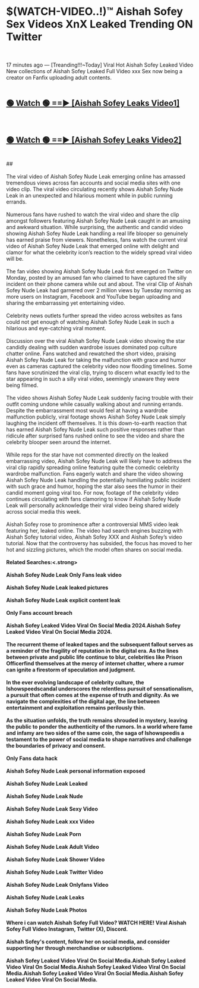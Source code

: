 # $(WATCH-VIDEO..!)™ Aishah Sofey Sex Videos XnX Leaked Trending ON Twitter<br>
<br>

17 minutes ago — [Treanding!!!~Today] Viral Hot Aishah Sofey Leaked Video New collections of Aishah Sofey Leaked Full Video xxx Sex now being a creator on Fanfix uploading adult contents.
<br>
 <br>

##  <a href="https://best2vid.blogspot.com?title=Aishah_Sofey">🟢 Watch 🟢 ==► [Aishah Sofey Leaks Video1]</a><br>
  <br>

##  <a href="https://best2vid.blogspot.com?title=Aishah_Sofey">🟢 Watch 🟢 ==► [Aishah Sofey Leaks Video2]</a><br>
  <br>
  ##
  <br>
  <br>
The viral video of Aishah Sofey Nude Leak emerging online has amassed tremendous views across fan accounts and social media sites with one video clip. The viral video circulating recently shows Aishah Sofey Nude Leak in an unexpected and hilarious moment while in public running errands.
<br><br>
Numerous fans have rushed to watch the viral video and share the clip amongst followers featuring Aishah Sofey Nude Leak caught in an amusing and awkward situation. While surprising, the authentic and candid video showing Aishah Sofey Nude Leak handling a real life blooper so genuinely has earned praise from viewers. Nonetheless, fans watch the current viral video of Aishah Sofey Nude Leak that emerged online with delight and clamor for what the celebrity icon’s reaction to the widely spread viral video will be.
<br><br>
The fan video showing Aishah Sofey Nude Leak first emerged on Twitter on Monday, posted by an amused fan who claimed to have captured the silly incident on their phone camera while out and about. The viral Clip of Aishah Sofey Nude Leak had garnered over 2 million views by Tuesday morning as more users on Instagram, Facebook and YouTube began uploading and sharing the embarrassing yet entertaining video.
<br><br>
Celebrity news outlets further spread the video across websites as fans could not get enough of watching Aishah Sofey Nude Leak in such a hilarious and eye-catching viral moment.
<br><br>
Discussion over the viral Aishah Sofey Nude Leak video showing the star candidly dealing with sudden wardrobe issues dominated pop culture chatter online. Fans watched and rewatched the short video, praising Aishah Sofey Nude Leak for taking the malfunction with grace and humor even as cameras captured the celebrity video now flooding timelines. Some fans have scrutinized the viral clip, trying to discern what exactly led to the star appearing in such a silly viral video, seemingly unaware they were being filmed.
<br><br>
The video shows Aishah Sofey Nude Leak suddenly facing trouble with their outfit coming undone while casually walking about and running errands. Despite the embarrassment most would feel at having a wardrobe malfunction publicly, viral footage shows Aishah Sofey Nude Leak simply laughing the incident off themselves. It is this down-to-earth reaction that has earned Aishah Sofey Nude Leak such positive responses rather than ridicule after surprised fans rushed online to see the video and share the celebrity blooper seen around the internet.
<br><br>
While reps for the star have not commented directly on the leaked embarrassing video, Aishah Sofey Nude Leak will likely have to address the viral clip rapidly spreading online featuring quite the comedic celebrity wardrobe malfunction. Fans eagerly watch and share the video showing Aishah Sofey Nude Leak handling the potentially humiliating public incident with such grace and humor, hoping the star also sees the humor in their candid moment going viral too. For now, footage of the celebrity video continues circulating with fans clamoring to know if Aishah Sofey Nude Leak will personally acknowledge their viral video being shared widely across social media this week.
<br><br>
Aishah Sofey rose to prominence after a controversial MMS video leak featuring her, leaked online. The video had search engines buzzing with Aishah Sofey tutorial video, Aishah Sofey XXX and Aishah Sofey’s video tutorial. Now that the controversy has subsided, the focus has moved to her hot and sizzling pictures, which the model often shares on social media.
<br><br>
<strong>Related Searches:<.strong>
<br><br>
Aishah Sofey Nude Leak Only Fans leak video
<br><br>
Aishah Sofey Nude Leak leaked pictures
<br><br>
Aishah Sofey Nude Leak explicit content leak
<br><br>
Only Fans account breach
<br><br>
Aishah Sofey Leaked Video Viral On Social Media 2024.Aishah Sofey Leaked Video Viral On Social Media 2024.
<br><br>
The recurrent theme of leaked tapes and the subsequent fallout serves as a reminder of the fragility of reputation in the digital era. As the lines between private and public life continue to blur, celebrities like Prison Officerfind themselves at the mercy of internet chatter, where a rumor can ignite a firestorm of speculation and judgment.
<br><br>
In the ever evolving landscape of celebrity culture, the Ishowspeedscandal underscores the relentless pursuit of sensationalism, a pursuit that often comes at the expense of truth and dignity. As we navigate the complexities of the digital age, the line between entertainment and exploitation remains perilously thin.
<br><br>
As the situation unfolds, the truth remains shrouded in mystery, leaving the public to ponder the authenticity of the rumors. In a world where fame and infamy are two sides of the same coin, the saga of Ishowspeedis a testament to the power of social media to shape narratives and challenge the boundaries of privacy and consent.
<br><br>
Only Fans data hack
<br><br>
Aishah Sofey Nude Leak personal information exposed
<br><br>
Aishah Sofey Nude Leak Leaked
<br><br>
Aishah Sofey Nude Leak Nude
<br><br>
Aishah Sofey Nude Leak Sexy Video
<br><br>
Aishah Sofey Nude Leak xxx Video
<br><br>
Aishah Sofey Nude Leak Porn
<br><br>
Aishah Sofey Nude Leak Adult Video
<br><br>
Aishah Sofey Nude Leak Shower Video
<br><br>
Aishah Sofey Nude Leak Twitter Video
<br><br>
Aishah Sofey Nude Leak Onlyfans Video
<br><br>
Aishah Sofey Nude Leak Leaks
<br><br>
Aishah Sofey Nude Leak Photos
<br><br>
Where i can watch Aishah Sofey Full Video? WATCH HERE! Viral Aishah Sofey Full Video Instagram, Twitter (X), Discord.
<br><br>
Aishah Sofey's content, follow her on social media, and consider supporting her through merchandise or subscriptions.
<br><br>
Aishah Sofey Leaked Video Viral On Social Media.Aishah Sofey Leaked Video Viral On Social Media.Aishah Sofey Leaked Video Viral On Social Media.Aishah Sofey Leaked Video Viral On Social Media.Aishah Sofey Leaked Video Viral On Social Media.
